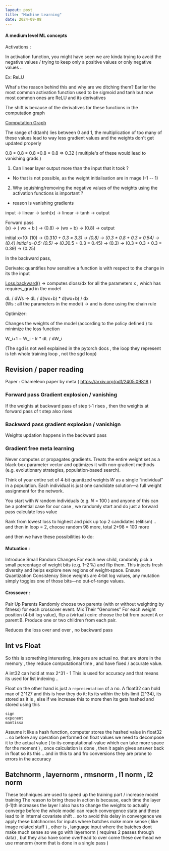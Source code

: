 ```yaml
---
layout: post
title: "Machine Learning"
date: 2024-09-08
---
```


#### A medium level ML concepts 

Activations : 

In activation function, you might have seen we are kinda trying to avoid the negative values / trying to keep only a positive values or only negative values ..

Ex: ReLU    

What's the reason behind this and why are we ditching them?
Earlier the most common activation function used to be sigmoid and tanh but now most common ones are ReLU and its derivatives

The shift is because of the derivatives for these functions in the computation graph 

[Computation Graph](https://www.researchgate.net/profile/Yuqing-Chen-3/publication/344260274/figure/fig3/AS:936580785139716@1600309668673/A-a-neural-network-and-b-its-computational-graph-The-c-forward-and-backward.png)

  
The range of d(tanh) lies between 0 and 1, the multiplication of too many of these values lead to way less gradient values and the weights don't get updated properly 

0.8 * 0.8 * 0.8 *0.8 * 0.8 => 0.32 ( multiple's of these would lead to vanishing grads )

1) Can linear layer output more than the input that it took ?
* No that is not possible, as the weight initialisation are in rnage (-1 -- 1)

2) Why squishing/removing the negative values of the weights using the activation functions is important ?
* reason is vanishing gradients   


input -> linear -> tanh(x) -> linear -> tanh -> output 

Forward pass  
(x) -> ( wx + b ) -> (0.8) -> (wx + b) -> (0.8) -> output 

initial x=10: (10) -> (0.3*10 + 0.3 = 3.3) -> (0.8) -> (0.3 * 0.8 + 0.3 = 0.54) -> (0.4)
initial x=0.5: (0.5) -> (0.3*0.5 + 0.3           = 0.45) -> (0.3) -> (0.3 * 0.3 + 0.3 = 0.39) -> (0.25)


In the backward pass,   

Derivate: quantifies how sensitive a function is with respect to the change in its the input 

[Loss.backward()](https://discuss.pytorch.org/t/what-does-the-backward-function-do/9944) -> computes dloss/dx for all the parameters x , which has requires_grad in the model 

dL / dWs -> dL / d(wx+b) * d(wx+b) /        dx  
(Ws : all the parameters in the model) -> and is done using the chain rule  

Optimizer:  

Changes the weights of the model (according to the policy defined ) to minimize the loss function 

W_i+1 = W_i - lr * dL / dW_i 

(The sgd is not well explained in the pytorch docs , the loop they represent is teh whole training loop , not the sgd loop)


## Revision / paper reading 

Paper : Chameleon paper by meta ( https://arxiv.org/pdf/2405.09818 ) 



### Forward pass Gradient explosion / vanishing
If the weights at backward pass of step t-1 rises , then the weights at forward pass of t step also rises 


### Backward pass gradient explosion / vanishign  
Weights updation happens in the backward pass



### Gradient free meta learning 
Never computes or propagates gradients.
Treats the entire weight set as a black‑box parameter vector and optimizes it with non‑gradient methods (e.g. evolutionary strategies, population‑based search).


Think of your entire set of 4‑bit quantized weights 𝑊 as a single “individual” in a population.
Each individual is just one candidate solution—a full weight assignment for the network.

You start with 𝑁 random individuals (e.g. 𝑁 = 100 ) 
and anyone of this can be a potential case for our case , we randomly start and do just a forward pass calculate loss value 

Rank from lowest loss to highest and pick up top 2 candidates (elitism) ..  
and then in loop = 2, choose random 98 more, total 2+98 = 100 more 

and then we have these possibilities to do: 

#### Mutuation : 

Introduce Small Random Changes
For each new child, randomly pick a small percentage of weight bits (e.g. 1–2 %) and flip them.
This injects fresh diversity and helps explore new regions of weight‑space.
Ensure Quantization Consistency
Since weights are 4‑bit log values, any mutation simply toggles one of those bits—no out‑of‑range values.

#### Crossover : 

Pair Up Parents
Randomly choose two parents (with or without weighting by fitness) for each crossover event.
Mix Their “Genomes”
For each weight position (4‑bit log value), flip a (virtual) coin: choose the bit from parent A or parent B.
Produce one or two children from each pair.

Reduces the loss over and over , no backward pass 


## Int vs Float 

So this is something interesting, integers are actual no. that are store in the memory , they reduce computational time , and have fixed / accurate value. 

A int32 can hold at max 2^31 - 1
This is used for accuracy and that means its used for list indexing .. 


Float on the other hand is just a `representation` of a no. 
A float32 can hold max of 2^127 and this is how they do it: 
Its its within the bits limit (2^34), its stored as it is , else if we increase this to more then its gets hashed and stored using this

```
sign 
exponent 
mantissa
```

Assume it like a hash function, computer stores the hashed value in float32 .. 
so before any operation performed on float values we need to decompose it to the actual value ( to its computational-value which can take more space for the moment ) , once calculation is done , then it again gives answer back in float so its this .. and in this to and fro conversions they are prone to errors in the accuracy  


## Batchnorm , layernorm , rmsnorm , l1 norm , l2 norm 
These techniques are used to speed up the training part / increase model training 
The reason to bring these in action is because, each time the layer (l-1)th increases the layer l also has to change the weights to actually converge before the whole model can reach convergence state and these lead to in internal covariate shift .. so to avoid this delay in convergence we apply these batchnorms for inputs where batches make more sense ( like image related stuff ) , other is , language input where the batches dont make much sense so we go with layernorm ( requires 2 passes through data) , but they also have some overhead to over come these overhead we use rmsnorm (norm that is done in a single pass ) 



















